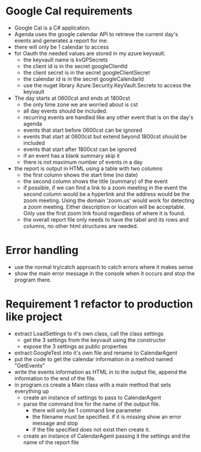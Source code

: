 # Google Cal requirements
- Google Cal is a C# application.
- Agenda uses the google calendar API to retrieve the current day's events and generates a report for me.
- there will only be 1 calendar to access
- for Oauth the needed values are stored in my azure keyvault.   
    - the keyvault name is kvGPSecrets
    - the client id is in the secret googleClientId
    - the client secret is in the secret googleClientSecret
    - the calendar id is in the secret googleCalendarId
    - use the nuget library Azure.Security.KeyVault.Secrets to access the keyvault
- The day starts at 0600cst and ends at 1800cst
    - the only time zone we are worried about is cst
    - all day events should be included.
    - recurring events are handled like any other event that is on the day's agenda
    - events that start before 0600cst can be ignored
    - events that start at 0600cst but extend beyond 1800cst should be included 
    - events that start after 1800cst can be ignored
    - if an event has a blank summary skip it
    - there is not maximum number of events in a day
- the report is output in HTML using a table with two columns
    - the first column shows the start time (no date)
    - the second column shows the title (summary) of the event
    - if possible, if we can find a link to a zoom meeting in the event the second column would be a hyperlink and the address would be the zoom meeting.  Using the domain 'zoom.us' would work for detecting a zoom meeting.  Either description or location will be acceptable.  Only use the first zoom link found regardless of where it is found.
    - the overall report file only needs to have the tabel and its rows and columns, no other html structures are needed.

# Error handling
- use the normal try/catch approach to catch errors where it makes sense
- show the main error message in the console when it occurs and stop the program there.  

# Requirement 1 refactor to production like project
- extract LoadSettings to it's own class, call the class settings
    - get the 3 settings from the keyvault using the constructor
    - expose the 3 settings as public properties
- extract GoogleTest into it's own file and rename to CalendarAgent
- put the code to get the calendar information in a method named "GetEvents"
- write the events information as HTML in to the output file, append the information to the end of the file.
- in program.cs create a Main class with a main method that sets everything up
    - create an instance of settings to pass to CalendarAgent
    - parse the command line for the name of the output file.
        - there will only be 1 command line parameter
        - the filename must be specified. if it is missing show an error message and stop
        - if the file specified does not exist then create it.
    - create an instance of CalendarAgent passing it the settings and the name of the report file


